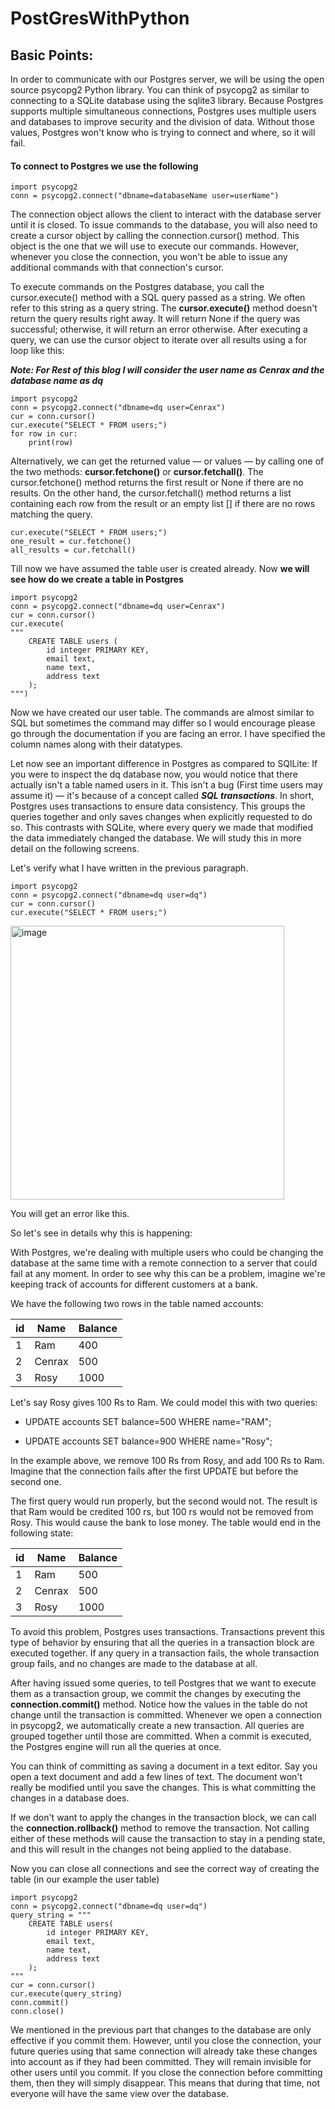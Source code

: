 # PostGresWithPython

## Basic Points:

In order to communicate with our Postgres server, we will be using the open source psycopg2 Python library. You can think of psycopg2 as similar to connecting to a SQLite database using the sqlite3 library. Because Postgres supports multiple simultaneous connections, Postgres uses multiple users and databases to improve security and the division of data. Without those values, Postgres won't know who is trying to connect and where, so it will fail.

#### To connect to Postgres we use the following
```
import psycopg2
conn = psycopg2.connect("dbname=databaseName user=userName")
```
The connection object allows the client to interact with the database server until it is closed. To issue commands to the database, you will also need to create a cursor object by calling the connection.cursor() method. This object is the one that we will use to execute our commands. However, whenever you close the connection, you won't be able to issue any additional commands with that connection's cursor.

To execute commands on the Postgres database, you call the cursor.execute() method with a SQL query passed as a string. We often refer to this string as a query string. The **cursor.execute()** method doesn't return the query results right away. It will return None if the query was successful; otherwise, it will return an error otherwise. After executing a query, we can use the cursor object to iterate over all results using a for loop like this:

***Note: For Rest of this blog I will consider the user name as Cenrax and the database name as dq***

```
import psycopg2
conn = psycopg2.connect("dbname=dq user=Cenrax")
cur = conn.cursor()
cur.execute("SELECT * FROM users;")
for row in cur:
    print(row)
```
Alternatively, we can get the returned value — or values — by calling one of the two methods: **cursor.fetchone()** or **cursor.fetchall()**. The cursor.fetchone() method returns the first result or None if there are no results. On the other hand, the cursor.fetchall() method returns a list containing each row from the result or an empty list [] if there are no rows matching the query.

```
cur.execute("SELECT * FROM users;")
one_result = cur.fetchone()
all_results = cur.fetchall()
```
Till now we have assumed the table user is created already. Now **we will see how do we create a table in Postgres**

```
import psycopg2
conn = psycopg2.connect("dbname=dq user=Cenrax")
cur = conn.cursor()
cur.execute(
"""
    CREATE TABLE users (
        id integer PRIMARY KEY, 
        email text, 
        name text, 
        address text
    );
""")

```
Now we have created our user table. The commands are almost similar to SQL but sometimes the command may differ so I would encourage please go through the documentation if you are facing an error. I have specified the column names along with their datatypes.

Let now see an important difference in Postgres as compared to SQlLite:
If you were to inspect the dq database now, you would notice that there actually isn't a table named users in it. This isn't a bug (First time users may assume it) — it's because of a concept called ***SQL transactions***. In short, Postgres uses transactions to ensure data consistency. This groups the queries together and only saves changes when explicitly requested to do so. This contrasts with SQLite, where every query we made that modified the data immediately changed the database. We will study this in more detail on the following screens.

Let's verify what I have written in the previous paragraph.

```
import psycopg2
conn = psycopg2.connect("dbname=dq user=dq")
cur = conn.cursor()
cur.execute("SELECT * FROM users;")
```
<img width="438" alt="image" src="https://user-images.githubusercontent.com/43017632/156875172-9d73f7b7-5c93-48f4-8684-f618e319f27a.png">

You will get an error like this.

So let's see in details why this is happening:

With Postgres, we're dealing with multiple users who could be changing the database at the same time with a remote connection to a server that could fail at any moment. In order to see why this can be a problem, imagine we're keeping track of accounts for different customers at a bank.

We have the following two rows in the table named accounts:

| id     | Name   | Balance |
| ------ | ------ | ------  |
| 1 | Ram | 400 |
| 2 | Cenrax | 500 |
| 3 | Rosy | 1000 |

Let's say Rosy gives 100 Rs to Ram. We could model this with two queries:

- UPDATE accounts SET balance=500 WHERE name="RAM";

- UPDATE accounts SET balance=900 WHERE name="Rosy";

In the example above, we remove 100 Rs from Rosy, and add 100 Rs to Ram. Imagine that the connection fails after the first UPDATE but before the second one.

The first query would run properly, but the second would not. The result is that Ram would be credited 100 rs, but 100 rs would not be removed from Rosy. This would cause the bank to lose money. The table would end in the following state:

| id     | Name   | Balance |
| ------ | ------ | ------  |
| 1 | Ram | 500 |
| 2 | Cenrax | 500 |
| 3 | Rosy | 1000 |

To avoid this problem, Postgres uses transactions. Transactions prevent this type of behavior by ensuring that all the queries in a transaction block are executed together. If any query in a transaction fails, the whole transaction group fails, and no changes are made to the database at all.

After having issued some queries, to tell Postgres that we want to execute them as a transaction group, we commit the changes by executing the **connection.commit()** method.
Notice how the values in the table do not change until the transaction is committed. Whenever we open a connection in psycopg2, we automatically create a new transaction. All queries are grouped together until those are committed. When a commit is executed, the Postgres engine will run all the queries at once.

You can think of committing as saving a document in a text editor. Say you open a text document and add a few lines of text. The document won't really be modified until you save the changes. This is what committing the changes in a database does.

If we don't want to apply the changes in the transaction block, we can call the **connection.rollback()** method to remove the transaction. Not calling either of these methods will cause the transaction to stay in a pending state, and this will result in the changes not being applied to the database.

Now you can close all connections and see the correct way of creating the table (in our example the user table)

```
import psycopg2
conn = psycopg2.connect("dbname=dq user=dq")
query_string = """
    CREATE TABLE users(
        id integer PRIMARY KEY, 
        email text,
        name text,
        address text
    );
"""
cur = conn.cursor()
cur.execute(query_string)
conn.commit()
conn.close()
```

We mentioned in the previous part that changes to the database are only effective if you commit them. However, until you close the connection, your future queries using that same connection will already take these changes into account as if they had been committed. They will remain invisible for other users until you commit. If you close the connection before committing them, then they will simply disappear. This means that during that time, not everyone will have the same view over the database.
